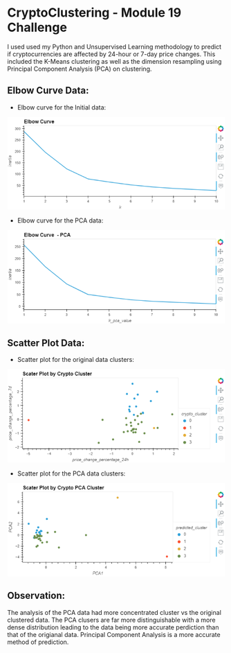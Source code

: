 # CryptoClustering - Module 19 Challenge

I used used my Python and Unsupervised Learning methodology to predict if cryptocurrencies are affected by 24-hour or 7-day price changes.  This included the K-Means clustering as well as the dimension resampling using Principal Component Analysis (PCA) on clustering.

## Elbow Curve Data:

- Elbow curve for the Initial data:

![alt text](images/ElbowCurve.PNG)

- Elbow curve for the PCA data:

![alt text](images/ElbowCurvePCA.PNG)

## Scatter Plot Data:

- Scatter plot for the original data clusters:

![alt text](images/ScatterPlotCluster.PNG)

- Scatter plot for the PCA data clusters:

![alt text](images/ScatterPlotPCACluster.PNG)

## Observation:

The analysis of the PCA data had more concentrated cluster vs the original clustered data.  The PCA clusers are far more distinguishable with a more dense distribution leading to the data being more accurate perdiction than that of the origianal data.  Principal Component Analysis is a more accurate method of prediction.



